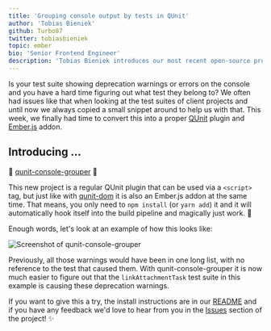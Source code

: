 ```yaml
---
title: 'Grouping console output by tests in QUnit'
author: 'Tobias Bieniek'
github: Turbo87
twitter: tobiasbieniek
topic: ember
bio: 'Senior Frontend Engineer'
description: 'Tobias Bieniek introduces our most recent open-source project: qunit-console-grouper.'
---
```


Is your test suite showing deprecation warnings or errors on the console and
you have a hard time figuring out what test they belong to? We often had issues
like that when looking at the test suites of client projects and until now we
always copied a small snippet around to help us with that. This week, we
finally had time to convert this into a proper [QUnit] plugin and
[Ember.js] addon.

[QUnit]: https://qunitjs.com/
[Ember.js]: https://emberjs.com/

<!--break-->

## Introducing ...

🎉 [qunit-console-grouper] 🎉

This new project is a regular QUnit plugin that can be used via a `<script>`
tag, but just like with [qunit-dom] it is also an Ember.js addon at the same
time. That means, you only need to `npm install` (or `yarn add`) it and it will
automatically hook itself into the build pipeline and magically just work. 🧙‍

Enough words, let's look at an example of how this looks like:

![Screenshot of qunit-console-grouper](/assets/images/posts/2019-09-27-qunit-console-grouper/screenshot.png)

Previously, all those warnings would have been in one long list, with no
reference to the test that caused them. With qunit-console-grouper it is now
much easier to figure out that the `linkAttachmentTask` test suite in this
example is causing these deprecation warnings.

If you want to give this a try, the install instructions are in our
[README](https://github.com/simplabs/qunit-console-grouper/#install) and if you
have any feedback we'd love to hear from you in the
[Issues](https://github.com/simplabs/qunit-console-grouper/issues/new) section
of the project! ✨

[qunit-console-grouper]: https://github.com/simplabs/qunit-console-grouper/
[qunit-dom]: https://github.com/simplabs/qunit-dom/
